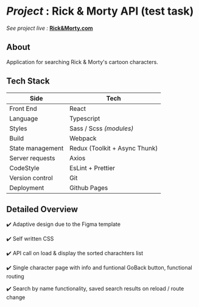 # _Project_ : Rick & Morty API (test task)

_See project live :_ **[Rick&Morty.com]()**

## About

Application for searching Rick & Morty's cartoon characters.

## Tech Stack

| Side             | Tech                          |
| ---------------- | ----------------------------- |
| Front End        | React                         |
| Language         | Typescript                    |
| Styles           | Sass / Scss _(modules)_       |
| Build            | Webpack                       |
| State management | Redux (Toolkit + Async Thunk) |
| Server requests  | Axios                         |
| CodeStyle        | EsLint + Prettier             |
| Version control  | Git                           |
| Deployment       | Github Pages                  |

## Detailed Overview

✔️ Adaptive design due to the Figma template

✔️ Self written CSS

✔️ API call on load & display the sorted charachters list

✔️ Single character page with info and funtional GoBack button, functional routing

✔️ Search by name functionality, saved search results on reload / route change
